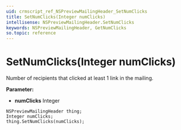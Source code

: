 ```yaml
---
uid: crmscript_ref_NSPreviewMailingHeader_SetNumClicks
title: SetNumClicks(Integer numClicks)
intellisense: NSPreviewMailingHeader.SetNumClicks
keywords: NSPreviewMailingHeader, GetNumClicks
so.topic: reference
---
```


# SetNumClicks(Integer numClicks)

Number of recipients that clicked at least 1 link in the mailing.

**Parameter:** 
 - **numClicks** Integer

```crmscript
NSPreviewMailingHeader thing;
Integer numClicks;
thing.SetNumClicks(numClicks);
```

